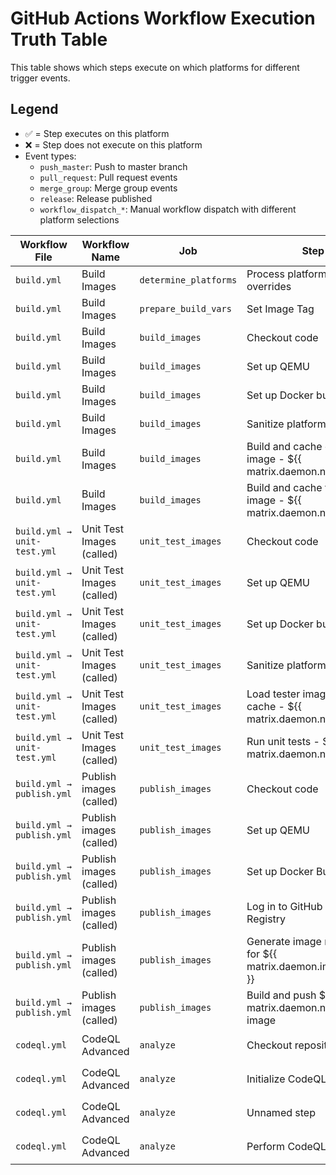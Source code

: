 # GitHub Actions Workflow Execution Truth Table

This table shows which steps execute on which platforms for different trigger events.

## Legend
- ✅ = Step executes on this platform
- ❌ = Step does not execute on this platform
- Event types:
  - `push_master`: Push to master branch
  - `pull_request`: Pull request events
  - `merge_group`: Merge group events
  - `release`: Release published
  - `workflow_dispatch_*`: Manual workflow dispatch with different platform selections

| Workflow File | Workflow Name | Job | Step | Event | amd64 | arm64 | Condition |
|---|---|---|---|---|---|---|---|
| `build.yml` | Build Images | `determine_platforms` | Process platform list and overrides | `merge_group, ... (+6 more)` | ✅ | ❌ |  |
| `build.yml` | Build Images | `prepare_build_vars` | Set Image Tag | `merge_group, ... (+6 more)` | ✅ | ❌ |  |
| `build.yml` | Build Images | `build_images` | Checkout code | `merge_group, push_master` | ✅ | ✅ |  |
| `build.yml` | Build Images | `build_images` | Set up QEMU | `merge_group, push_master` | ✅ | ✅ |  |
| `build.yml` | Build Images | `build_images` | Set up Docker buildx | `merge_group, push_master` | ✅ | ✅ |  |
| `build.yml` | Build Images | `build_images` | Sanitize platform for tag | `merge_group, push_master` | ✅ | ✅ |  |
| `build.yml` | Build Images | `build_images` | Build and cache candidate image - ${{ matrix.daemon.name }} | `merge_group, push_master` | ✅ | ✅ |  |
| `build.yml` | Build Images | `build_images` | Build and cache tester image - ${{ matrix.daemon.name }} | `merge_group, ... (+3 more)` | ✅ | ✅ | github.event_name != 'release' |
| `build.yml → unit-test.yml` | Unit Test Images (called) | `unit_test_images` | Checkout code | `merge_group, ... (+3 more)` | ✅ | ✅ |  |
| `build.yml → unit-test.yml` | Unit Test Images (called) | `unit_test_images` | Set up QEMU | `merge_group, ... (+3 more)` | ✅ | ✅ |  |
| `build.yml → unit-test.yml` | Unit Test Images (called) | `unit_test_images` | Set up Docker buildx | `merge_group, ... (+3 more)` | ✅ | ✅ |  |
| `build.yml → unit-test.yml` | Unit Test Images (called) | `unit_test_images` | Sanitize platform for tag | `merge_group, ... (+3 more)` | ✅ | ✅ |  |
| `build.yml → unit-test.yml` | Unit Test Images (called) | `unit_test_images` | Load tester image from cache - ${{ matrix.daemon.name }} | `merge_group, ... (+3 more)` | ✅ | ✅ |  |
| `build.yml → unit-test.yml` | Unit Test Images (called) | `unit_test_images` | Run unit tests - ${{ matrix.daemon.name }} | `merge_group, ... (+3 more)` | ✅ | ✅ |  |
| `build.yml → publish.yml` | Publish images (called) | `publish_images` | Checkout code | `release` | ✅ | ❌ |  |
| `build.yml → publish.yml` | Publish images (called) | `publish_images` | Set up QEMU | `release` | ✅ | ❌ |  |
| `build.yml → publish.yml` | Publish images (called) | `publish_images` | Set up Docker Buildx | `release` | ✅ | ❌ |  |
| `build.yml → publish.yml` | Publish images (called) | `publish_images` | Log in to GitHub Container Registry | `release` | ✅ | ❌ |  |
| `build.yml → publish.yml` | Publish images (called) | `publish_images` | Generate image metadata for ${{ matrix.daemon.image_name }} | `release` | ✅ | ❌ |  |
| `build.yml → publish.yml` | Publish images (called) | `publish_images` | Build and push ${{ matrix.daemon.name }} image | `release` | ✅ | ❌ |  |
| `codeql.yml` | CodeQL Advanced | `analyze` | Checkout repository | `merge_group, pull_request, push_master` | ✅ | ❌ |  |
| `codeql.yml` | CodeQL Advanced | `analyze` | Initialize CodeQL | `merge_group, pull_request, push_master` | ✅ | ❌ |  |
| `codeql.yml` | CodeQL Advanced | `analyze` | Unnamed step | `merge_group, pull_request, push_master` | ✅ | ❌ | matrix.build-mode == 'manual' |
| `codeql.yml` | CodeQL Advanced | `analyze` | Perform CodeQL Analysis | `merge_group, pull_request, push_master` | ✅ | ❌ |  |